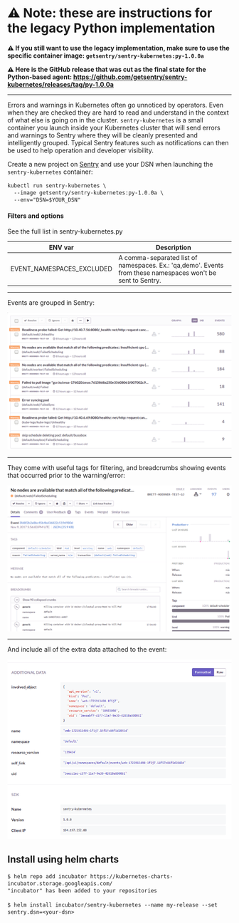 # ⚠️ Note: these are instructions for the legacy Python implementation

**⚠️ If you still want to use the legacy implementation, make sure to use the specific container image: `getsentry/sentry-kubernetes:py-1.0.0a`**

**⚠️ Here is the GitHub release that was cut as the final state for the Python-based agent: https://github.com/getsentry/sentry-kubernetes/releases/tag/py-1.0.0a**


---

Errors and warnings in Kubernetes often go unnoticed by operators. Even when they are checked they are hard to read and understand in the context of what else is going on in the cluster. `sentry-kubernetes` is a small container you launch inside your Kubernetes cluster that will send errors and warnings to Sentry where they will be cleanly presented and intelligently grouped. Typical Sentry features such as notifications can then be used to help operation and developer visibility.

Create a new project on [Sentry](http://sentry.io/) and use your DSN when launching the `sentry-kubernetes` container:

    kubectl run sentry-kubernetes \
      --image getsentry/sentry-kubernetes:py-1.0.0a \
      --env="DSN=$YOUR_DSN"

#### Filters and options

See the full list in sentry-kubernetes.py

| ENV var                   | Description                                                                                                 |
| ------------------------- | ----------------------------------------------------------------------------------------------------------- |
| EVENT_NAMESPACES_EXCLUDED | A comma-separated list of namespaces. Ex.: 'qa,demo'. Events from these namespaces won't be sent to Sentry. |

---

Events are grouped in Sentry:

![1](1.png)

---

They come with useful tags for filtering, and breadcrumbs showing events that occurred prior to the warning/error:

![2](2.png)

---

And include all of the extra data attached to the event:

![3](3.png)

## Install using helm charts

```console
$ helm repo add incubator https://kubernetes-charts-incubator.storage.googleapis.com/
"incubator" has been added to your repositories

$ helm install incubator/sentry-kubernetes --name my-release --set sentry.dsn=<your-dsn>
```
